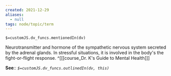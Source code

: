 ```yaml
---
created: 2021-12-29 
aliases:
  - null
tags: node/topic/term
---
```

`$=customJS.dv_funcs.mentionedIn(dv)`

Neurotransmitter and hormone of the sympathetic nervous system secreted by the adrenal glands. In stressful situations, it is involved in the body's the fight-or-flight response.
 ^[[[course_Dr. K's Guide to Mental Health]]]

**See**::
*`$=customJS.dv_funcs.outlinedIn(dv, this)`*